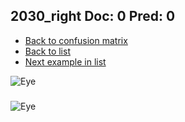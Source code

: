 ## 2030_right Doc: 0 Pred: 0
- [Back to confusion matrix](https://github.com/juliandewit/kaggle_retinopathy/blob/master/matrix.md)
- [Back to list](https://github.com/juliandewit/kaggle_retinopathy/blob/master/lists/00/list.md)
- [Next example in list](https://github.com/juliandewit/kaggle_retinopathy/blob/master/lists/00/20/20300_left.md)

![Eye](https://retinopaty.blob.core.windows.net/size1024/2030_right_0.jpeg)

### 

![Eye]()
